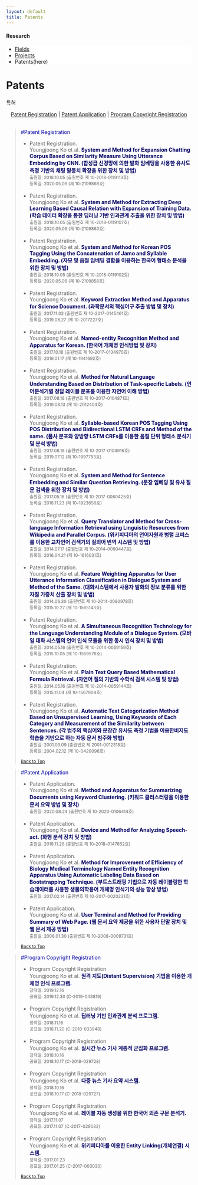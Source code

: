```yaml
---
layout: default
title: Patents
---
```

<a name="top"></a>
<h4>Research</h4>
 <div class="linklink" style = "background-color:#ffffff;border-radius:0 15px">
          <ul class="posts-list">
            <li class="post-link">
                <a class="post-title" href="https://nlplab-skku.github.io/Research/Fields/">Fields</a>
            </li>
            <li class="post-link">
                <a class="post-title" href="https://nlplab-skku.github.io/Research/Projects/">Projects</a>
            </li>
            <li>Patents(here)
            </li>
          </ul>
  </div>


<div class="post">
	<h1 class="pageTitle">Patents</h1>
	<p class="meta">특허</p>
	<div class="linklink" style = "text-align:center;">
		<a href="#1">Patent Registration</a> | <a href="#2">Patent Application</a> | <a href="#3">Program Copyright Registration</a>
	</div>
	<br>
</div>
<blockquote>
<p><a name="1"><font style = "color:#0000A5;">#Patent Registration</font></a></p>
<ul>
	<li>
		Patent Registration.<br>
		Youngjoong Ko et al. <b><font color = "#000063">System and Method for Expansion Chatting Corpus Based on Similarity Measure Using Utterance Embedding by CNN. (합성곱 신경망에 의한 발화 임베딩을 사용한 유사도측정 기반의 채팅 말뭉치 확장을 위한 장치 및 방법)</font></b><br>
		<small>출원일: 2018.10.05 (출원번호 제 10-2018-0119113호)</small><br>
		<small>등록일: 2020.05.06 (제 10-2109866호)</small>
	</li>
	<br>
	<li>
		Patent Registration.<br>
		Youngjoong Ko et al. <b><font color = "#000063">System and Method for Extracting Deep Learning Based Causal Relation with Expansion of Training Data. (학습 데이터 확장을 통한 딥러닝 기반 인과관계 추출을 위한 장치 및 방법)</font></b><br>
		<small>출원일: 2018.10.05 (출원번호 제 10-2018-0119107호)</small><br>
		<small>등록일: 2020.05.06 (제 10-2109860호)</small>
	</li>
	<br>
	<li>
		Patent Registration.<br>
		Youngjoong Ko et al. <b><font color = "#000063">System and Method for Korean POS Tagging Using the Concatenation of Jamo and Syllable Embedding. (자모 및 음절 임베딩 결합을 이용하는 한국어 형태소 분석을 위한 장치 및 방법)</font></b><br>
		<small>출원일: 2018.10.05 (출원번호 제 10-2018-0119102호)</small><br>
		<small>등록일: 2020.05.06 (제 10-2109858호)</small>
	</li>
	<br>
	<li>
		Patent Registration.<br>
		Youngjoong Ko et al. <b><font color = "#000063">Keyword Extraction Method and Apparatus for Science Document. (과학문서의 핵심어구 추출 방법 및 장치)</font></b><br>
		<small>출원일: 2017.11.02 (출원번호 제 10-2017-0145461호)</small><br>
		<small>등록일: 2019.08.27 (제 10-2017227호)</small>
	</li>
	<br>
	<li>
		Patent Registration.<br>
		Youngjoong Ko et al. <b><font color = "#000063">Named-entity Recognition Method and Apparatus for Korean. (한국어 개체명 인식방법 및 장치)</font></b><br>
		<small>출원일: 2017.10.18 (출원번호 제 10-2017-0134970호)</small><br>
		<small>등록일: 2019.01.17 (제 10-1941692호)</small>
	</li>
	<br>
	<li>
		Patent Registration.<br>
		Youngjoong Ko et al. <b><font color = "#000063">Method for Natural Language Understanding Based on Distribution of Task-specific Labels. (언어분석기별 정답 레이블 분포를 이용한 자연어 이해 방법)</font></b><br>
		<small>출원일: 2017.08.18 (출원번호 제 10-2017-0104871호)</small><br>
		<small>등록일: 2019.08.13 (제 10-2012404호)</small>
	</li>
	<br>
	<li>
		Patent Registration.<br>
		Youngjoong Ko et al. <b><font color = "#000063">Syllable-based Korean POS Tagging Using POS Distribution and Bidirectional LSTM CRFs and Method of the same. (품사 분포와 양방향 LSTM CRFs를 이용한 음절 단위 형태소 분석기 및 분석 방법)</font></b><br>
		<small>출원일: 2017.08.18 (출원번호 제 10-2017-0104916호)</small><br>
		<small>등록일: 2019.07.12 (제 10-1997783호)</small>
	</li>
	<br>
	<li>
		Patent Registration.<br>
		Youngjoong Ko et al. <b><font color = "#000063">System and Method for Sentence Embedding and Similar Question Retrieving. (문장 임베딩 및 유사 질문 검색을 위한 장치 및 방법)</font></b><br>
		<small>출원일: 2017.05.16 (출원번호 제 10-2017-0060425호)</small><br>
		<small>등록일: 2018.11.23 (제 10-1923650호)</small>
	</li>
	<br>
	<li>
		Patent Registration.<br>
		Youngjoong Ko et al. <b><font color = "#000063">Query Translator and Method for Cross-language Information Retrieval using Linguistic Resources from Wikipedia and Parallel Corpus. (위키피디아의 언어자원과 병렬 코퍼스를 이용한 교차언어 검색기의 질의어 번역 시스템 및 방법)</font></b><br>
		<small>출원일: 2014.07.17 (출원번호 제 10-2014-0090447호) </small><br>
		<small>등록일: 2016.04.21 (제 10-1616031호)</small>
	</li>
	<br>
	<li>
		Patent Registration.<br>
		Youngjoong Ko et al. <b><font color = "#000063">Feature Weighting Apparatus for User Utterance Information Classification in Dialogue System and Method of the Same. (대화시스템에서 사용자 발화의 정보 분류를 위한 자질 가중치 산출 장치 및 방법)</font></b><br>
		<small>출원일: 2014.06.30 (출원번호 제 10-2014-0080978호) </small><br>
		<small>등록일: 2015.10.27 (제 10-1565143호)</small>
	</li>
	<br>
	<li>
		Patent Registration.<br>
		Youngjoong Ko et al. <b><font color = "#000063">A Simultaneous Recognition Technology for the Language Understanding Module of a Dialogue System. (모바일 대화 시스템의 언어 인식 모듈을 위한 동시 인식 장치 및 방법)</font></b><br>
		<small>출원일: 2014.05.16 (출원번호 제 10-2014-0059159호) </small><br>
		<small>등록일: 2015.10.05 (제 10-1559576호)</small>
	</li>
	<br>
	<li>
		Patent Registration.<br>
		Youngjoong Ko et al. <b><font color = "#000063">Plain Text Query Based Mathematical Formula Retrieval. (자연어 질의 기반의 수학식 검색 시스템 및 방법)</font></b><br>
		<small>출원일: 2014.05.16 (출원번호 제 10-2014-0059144호) </small><br>
		<small>등록일: 2015.11.04 (제 10-1567904호)</small>
	</li>
	<br>
	<li>
		Patent Registration.<br>
		Youngjoong Ko et al. <b><font color = "#000063">Automatic Text Categorization Method Based on Unsupervised Learning, Using Keywords of Each Category and Measurement of the Similarity between Sentences. (각 범주의 핵심어와 문장간 유사도 측정 기법을 이용한비지도 학습을 기반으로 하는 자동 문서 범주화 방법)</font></b><br>
		<small>출원일: 2001.03.09 (출원번호 제 2001-0012318호)</small><br>
		<small>등록일: 2004.02.12 (제 10-0420096호)</small>
	</li>
</ul>
<p><small><a href="#top">Back to Top</a></small></p>
</blockquote>
<blockquote>
<p><a name="2"><font style = "color:#0000A5;">#Patent Application</font></a></p>
<ul>	
	<li>
		Patent Application.<br>
		Youngjoong Ko et al. <b><font color = "#000063">Method and Apparatus for Summarizing Documents using Keyword Clustering. (키워드 클러스터링을 이용한 문서 요약 방법 및 장치)</font></b><br>
		<small>출원일: 2020.08.24 (출원번호 제 10-2020-0106414호)</small>
	</li>
	<br>
	<li>
		Patent Application.<br>
		Youngjoong Ko et al. <b><font color = "#000063">Device and Method for Analyzing Speech-act. (화행 분석 장치 및 방법)</font></b><br>
		<small>출원일: 2018.11.26 (출원번호 제 10-2018-0147852호)</small>
	</li>
	<br>
	<li>
		Patent Application.<br>
		Youngjoong Ko et al. <b><font color = "#000063">Method for Improvement of Efficiency of Biology Medical Terminology Named Entity Recognition Apparatus Using Automatic Labeling Data Based on Bootstrapping Technique. (부트스트래핑 기법으로 자동 레이블링한 학습데이터를 사용한 생물의학용어 개체명 인식기의 성능 향상 방법)</font></b><br>
		<small>출원일: 2017.02.14 (출원번호 제 10-2017-0020231호)</small>
	</li>
	<br>
	<li>
		Patent Application.<br>
		Youngjoong Ko et al. <b><font color = "#000063">User Terminal and Method for Providing Summary of Web Page. (웹 문서 요약 제공을 위한 사용자 단말 장치 및 웹 문서 제공 방법)</font></b><br>
		<small>출원일: 2008.01.30 (출원번호 제 10-2008-0009731호)</small>
	</li>
</ul>
<p><small><a href="#top">Back to Top</a></small></p>
</blockquote>
<blockquote>
<p><a name="3"><font style = "color:#0000A5;">#Program Copyright Registration</font></a></p>
<ul>
	<li>
		Program Copyright Registration<br>
		Youngjoong Ko et al. <b><font color = "#000063">원격 지도(Distant Supervision) 기법을 이용한 개체명 인식 프로그램.</font></b><br>
		<small>창작일: 2019.12.16</small><br>
		<small>공표일: 2019.12.30 (C-2019-043819)</small>
	</li>
	<br>
	<li>
		Program Copyright Registration<br>
		Youngjoong Ko et al. <b><font color = "#000063">딥러닝 기반 인과관계 분석 프로그램.</font></b><br>
		<small>창작일: 2018.11.16</small><br>
		<small>공표일: 2018.11.20 (C-2018-033948)</small>
	</li>
	<br>
	<li>
		Program Copyright Registration<br>
		Youngjoong Ko et al. <b><font color = "#000063">실시간 뉴스 기사 계층적 군집화 프로그램.</font></b><br>
		<small>창작일: 2018.10.16</small><br>
		<small>공표일: 2018.10.17 (C-2018-029728)</small>
	</li>
	<br>
	<li>
		Program Copyright Registration<br>
		Youngjoong Ko et al. <b><font color = "#000063">다중 뉴스 기사 요약 시스템.</font></b><br>
		<small>창작일: 2018.10.16</small><br>
		<small>공표일: 2018.10.17 (C-2018-029727)</small>
	</li>
	<br>
	<li>
		Program Copyright Registration.<br>
		Youngjoong Ko et al. <b><font color = "#000063">레이블 자동 생성을 위한 한국어 의존 구문 분석기.</font></b><br>
		<small>창작일: 2017.11.07</small><br>
		<small>공표일: 2017.11.07 (C-2017-029032)</small>
	</li>
	<br>
	<li>
		Program Copyright Registration.<br>
		Youngjoong Ko et al. <b><font color = "#000063">위키피디아를 이용한 Entity Linking(개체연결) 시스템.</font></b><br>
		<small>창작일: 2017.01.23</small><br>
		<small>공표일: 2017.01.25 (C-2017-003030)</small>
	</li>
</ul>
<p><small><a href="#top">Back to Top</a></small></p>
</blockquote>
